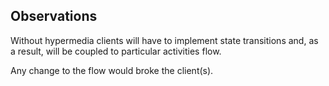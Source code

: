 
## Observations

Without hypermedia clients will have to implement state transitions
and, as a result, will be coupled to particular activities flow.

Any change to the flow would broke the client(s).
